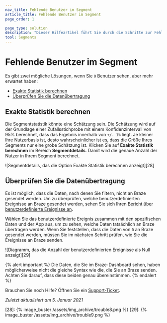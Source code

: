 ```yaml
---
nav_title: Fehlende Benutzer im Segment
article_title: Fehlende Benutzer im Segment
page_order: 1

page_type: solution
description: "Dieser Hilfeartikel führt Sie durch die Schritte zur Fehlerbehebung, wenn in Ihrem Segment keine Nutzer angezeigt werden, Sie aber mit mehr rechnen."
tool: Segments
---
```


# Fehlende Benutzer im Segment

Es gibt zwei mögliche Lösungen, wenn Sie `0` Benutzer sehen, aber mehr erwartet haben:
* [Exakte Statistik berechnen](#calculate-exact-statistics)
* [Überprüfen Sie die Datenübertragung](#verify-data-transfer)

## Exakte Statistik berechnen

Die Segmentstatistik könnte eine Schätzung sein. Die Schätzung wird auf der Grundlage einer Zufallsstichprobe mit einem Konfidenzintervall von 95% berechnet, dass das Ergebnis innerhalb von `+/- 1%` liegt. Je kleiner Ihre Nutzerbasis ist, desto wahrscheinlicher ist es, dass die Größe Ihres Segments nur eine grobe Schätzung ist. Klicken Sie auf **Exakte Statistik berechnen** im Bereich **Segmentdetails**. Damit wird die genaue Anzahl der Nutzer in Ihrem Segment berechnet.

![Segmentdetails, das die Option Exakte Statistik berechnen anzeigt][28]

## Überprüfen Sie die Datenübertragung

Es ist möglich, dass die Daten, nach denen Sie filtern, nicht an Braze gesendet werden. Um zu überprüfen, welche benutzerdefinierten Ereignisse an Braze gesendet werden, sehen Sie sich Ihren [Bericht über benutzerdefinierte Ereignisse an][1].

Wählen Sie das benutzerdefinierte Ereignis zusammen mit den spezifischen Daten und der App aus, um zu sehen, welche Daten tatsächlich an Braze übertragen werden. Wenn Sie feststellen, dass die Daten von `0` an Braze gesendet werden, müssen Sie im nächsten Schritt prüfen, wie Sie die Ereignisse an Braze senden.

![Diagramm, das die Anzahl der benutzerdefinierten Ereignisse als Null anzeigt][29]

{% alert important %}
Die Daten, die Sie im Braze-Dashboard sehen, haben möglicherweise nicht die gleiche Syntax wie die, die Sie an Braze senden. Achten Sie darauf, dass diese beiden genau übereinstimmen.
{% endalert %}

Brauchen Sie noch Hilfe? Öffnen Sie ein [Support-Ticket]({{site.baseurl}}/braze_support/).

_Zuletzt aktualisiert am 5\. Januar 2021_

[1]: {{site.baseurl}}/user_guide/data_and_analytics/custom_data/custom_events/#custom-event-analytics
[28]: {% image_buster /assets/img_archive/trouble8.png %}
[29]: {% image_buster /assets/img_archive/trouble9.png %}
